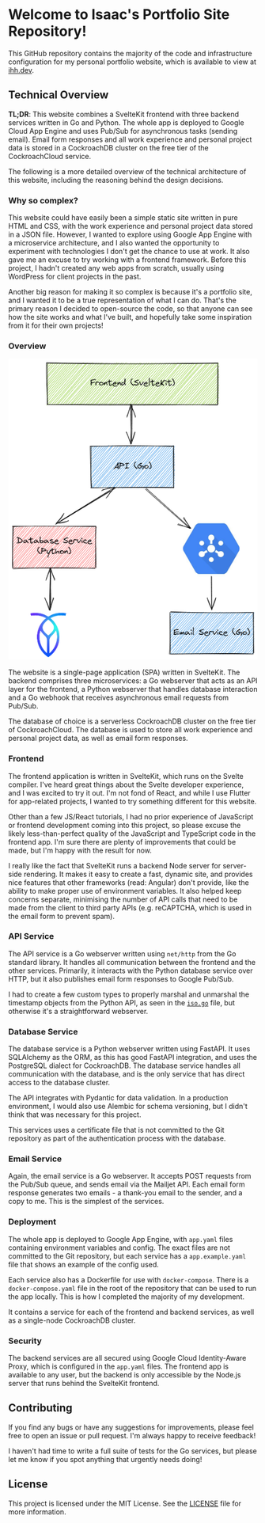 # Welcome to Isaac's Portfolio Site Repository!

This GitHub repository contains the majority of the code and infrastructure
configuration for my personal portfolio website, which is available to view at
[ihh.dev](https://ihh.dev).

## Technical Overview

**TL;DR**: This website combines a SvelteKit frontend with three backend services
written in Go and Python. The whole app is deployed to Google Cloud App Engine
and uses Pub/Sub for asynchronous tasks (sending email). Email form responses
and all work experience and personal project data is stored in a CockroachDB
cluster on the free tier of the CockroachCloud service.

The following is a more detailed overview of the technical architecture of this
website, including the reasoning behind the design decisions.

### Why so complex?

This website could have easily been a simple static site written in pure HTML
and CSS, with the work experience and personal project data stored in a JSON
file. However, I wanted to explore using Google App Engine with a microservice
architecture, and I also wanted the opportunity to experiment with technologies
I don't get the chance to use at work. It also gave me an excuse to try working
with a frontend framework. Before this project, I hadn't created any web apps
from scratch, usually using WordPress for client projects in the past.

Another big reason for making it so complex is because it's a portfolio site,
and I wanted it to be a true representation of what I can do. That's the
primary reason I decided to open-source the code, so that anyone can see how
the site works and what I've built, and hopefully take some inspiration from
it for their own projects!

### Overview

![Architecture diagram](architecture.png)

The website is a single-page application (SPA) written in SvelteKit. The
backend comprises three microservices: a Go webserver that acts as an API layer
for the frontend, a Python webserver that handles database interaction and a Go
webhook that receives asynchronous email requests from Pub/Sub.

The database of choice is a serverless CockroachDB cluster on the free tier of
CockroachCloud. The database is used to store all work experience and personal
project data, as well as email form responses.

### Frontend

The frontend application is written in SvelteKit, which runs on the Svelte
compiler. I've heard great things about the Svelte developer experience, and I
was excited to try it out. I'm not fond of React, and while I use Flutter for
app-related projects, I wanted to try something different for this website.

Other than a few JS/React tutorials, I had no prior experience of JavaScript or
frontend development coming into this project, so please excuse the likely
less-than-perfect quality of the JavaScript and TypeScript code in the frontend
app. I'm sure there are plenty of improvements that could be made, but I'm
happy with the result for now.

I really like the fact that SvelteKit runs a backend Node server for
server-side rendering. It makes it easy to create a fast, dynamic site, and
provides nice features that other frameworks (read: Angular) don't provide,
like the ability to make proper use of environment variables. It also helped
keep concerns separate, minimising the number of API calls that need to be made
from the client to third party APIs (e.g. reCAPTCHA, which is used in the
email form to prevent spam).

### API Service

The API service is a Go webserver written using `net/http` from the Go standard
library. It handles all communication between the frontend and the other
services. Primarily, it interacts with the Python database service over HTTP,
but it also publishes email form responses to Google Pub/Sub.

I had to create a few custom types to properly marshal and unmarshal the
timestamp objects from the Python API, as seen in the [`iso.go`](api/iso.go)
file, but otherwise it's a straightforward webserver.

### Database Service

The database service is a Python webserver written using FastAPI. It uses
SQLAlchemy as the ORM, as this has good FastAPI integration, and uses the
PostgreSQL dialect for CockroachDB. The database service handles all
communication with the database, and is the only service that has direct
access to the database cluster.

The API integrates with Pydantic for data validation. In a production
environment, I would also use Alembic for schema versioning, but I didn't think
that was necessary for this project.

This services uses a certificate file that is not committed to the Git
repository as part of the authentication process with the database.

### Email Service

Again, the email service is a Go webserver. It accepts POST requests from the
Pub/Sub queue, and sends email via the Mailjet API. Each email form response
generates two emails - a thank-you email to the sender, and a copy to me. This
is the simplest of the services.

### Deployment

The whole app is deployed to Google App Engine, with `app.yaml` files
containing environment variables and config. The exact files are not committed
to the Git repository, but each service has a `app.example.yaml` file that
shows an example of the config used.

Each service also has a Dockerfile for use with `docker-compose`. There is a
`docker-compose.yaml` file in the root of the repository that can be used to
run the app locally. This is how I completed the majority of my development.

It contains a service for each of the frontend and backend services, as well as
a single-node CockroachDB cluster.

### Security

The backend services are all secured using Google Cloud Identity-Aware Proxy,
which is configured in the `app.yaml` files. The frontend app is available to
any user, but the backend is only accessible by the Node.js server that runs
behind the SvelteKit frontend.

## Contributing

If you find any bugs or have any suggestions for improvements, please feel free
to open an issue or pull request. I'm always happy to receive feedback!

I haven't had time to write a full suite of tests for the Go services, but please
let me know if you spot anything that urgently needs doing!

## License

This project is licensed under the MIT License. See the [LICENSE](LICENSE.md)
file for more information.